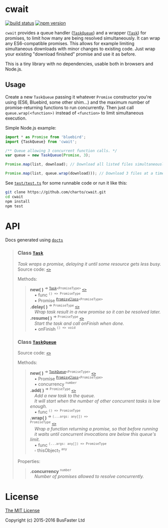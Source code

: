 cwait
=====

[![build status](https://travis-ci.org/charto/cwait.svg?branch=master)](http://travis-ci.org/charto/cwait)
[![npm version](https://img.shields.io/npm/v/cwait.svg)](https://www.npmjs.com/package/cwait)

`cwait` provides a queue handler ([`TaskQueue`](#api-TaskQueue)) and a wrapper ([`Task`](#api-Task)) for promises,
to limit how many are being resolved simultaneously. It can wrap any ES6-compatible promises.
This allows for example limiting simultaneous downloads with minor changes to existing code.
Just wrap your existing "download finished" promise and use it as before.

This is a tiny library with no dependencies, usable both in browsers and Node.js.

Usage
-----

Create a new `TaskQueue` passing it whatever `Promise` constructor you're using (ES6, Bluebird, some other shim...)
and the maximum number of promise-returning functions to run concurrently.
Then just call `queue.wrap(<function>)` instead of `<function>` to limit simultaneous execution.

Simple Node.js example:

```typescript
import * as Promise from 'bluebird';
import {TaskQueue} from 'cwait';

/** Queue allowing 3 concurrent function calls. */
var queue = new TaskQueue(Promise, 3);

Promise.map(list, download); // Download all listed files simultaneously.

Promise.map(list, queue.wrap(download))); // Download 3 files at a time.
```

See [`test/test.ts`](test/test.ts) for some runnable code or run it like this:

```sh
git clone https://github.com/charto/cwait.git
cd cwait
npm install
npm test
```

API
===
Docs generated using [`docts`](https://github.com/charto/docts)


>
> <a name="api-Task"></a>
> ### Class [`Task`](#api-Task)
> <em>Task wraps a promise, delaying it until some resource gets less busy.</em>  
> Source code: [`<>`](http://github.com/charto/cwait/blob/bcc3b2b/src/Task.ts#L49-L80)  
>  
> Methods:  
> > **new( )** <sup>&rArr; <code>[Task](#api-Task)&lt;PromiseType&gt;</code></sup> [`<>`](http://github.com/charto/cwait/blob/bcc3b2b/src/Task.ts#L50-L53)  
> > &emsp;&#x25aa; func <sup><code>() =&gt; PromiseType</code></sup>  
> > &emsp;&#x25aa; Promise <sup><code>[PromisyClass](#api-PromisyClass)&lt;PromiseType&gt;</code></sup>  
> > **.delay( )** <sup>&rArr; <code>PromiseType</code></sup> [`<>`](http://github.com/charto/cwait/blob/bcc3b2b/src/Task.ts#L57-L66)  
> > &emsp;<em>Wrap task result in a new promise so it can be resolved later.</em>  
> > **.resume( )** <sup>&rArr; <code>PromiseType</code></sup> [`<>`](http://github.com/charto/cwait/blob/bcc3b2b/src/Task.ts#L70-L72)  
> > &emsp;<em>Start the task and call onFinish when done.</em>  
> > &emsp;&#x25aa; onFinish <sup><code>() =&gt; void</code></sup>  
>
> <a name="api-TaskQueue"></a>
> ### Class [`TaskQueue`](#api-TaskQueue)
> Source code: [`<>`](http://github.com/charto/cwait/blob/bcc3b2b/src/TaskQueue.ts#L6-L60)  
>  
> Methods:  
> > **new( )** <sup>&rArr; <code>[TaskQueue](#api-TaskQueue)&lt;PromiseType&gt;</code></sup> [`<>`](http://github.com/charto/cwait/blob/bcc3b2b/src/TaskQueue.ts#L7-L11)  
> > &emsp;&#x25aa; Promise <sup><code>[PromisyClass](#api-PromisyClass)&lt;PromiseType&gt;</code></sup>  
> > &emsp;&#x25aa; concurrency <sup><code>number</code></sup>  
> > **.add( )** <sup>&rArr; <code>PromiseType</code></sup> [`<>`](http://github.com/charto/cwait/blob/bcc3b2b/src/TaskQueue.ts#L16-L33)  
> > &emsp;<em>Add a new task to the queue.</em>  
> > &emsp;<em>It will start when the number of other concurrent tasks is low enough.</em>  
> > &emsp;&#x25aa; func <sup><code>() =&gt; PromiseType</code></sup>  
> > **.wrap( )** <sup>&rArr; <code>(...args: any[]) =&gt; PromiseType</code></sup> [`<>`](http://github.com/charto/cwait/blob/bcc3b2b/src/TaskQueue.ts#L38-L40)  
> > &emsp;<em>Wrap a function returning a promise, so that before running</em>  
> > &emsp;<em>it waits until concurrent invocations are below this queue's limit.</em>  
> > &emsp;&#x25aa; func <sup><code>(...args: any[]) =&gt; PromiseType</code></sup>  
> > &emsp;&#x25ab; thisObject<sub>?</sub> <sup><code>any</code></sup>  
>  
> Properties:  
> > **.concurrency** <sup><code>number</code></sup>  
> > &emsp;<em>Number of promises allowed to resolve concurrently.</em>  

License
=======

[The MIT License](https://raw.githubusercontent.com/charto/cwait/master/LICENSE)

Copyright (c) 2015-2016 BusFaster Ltd
